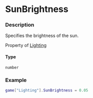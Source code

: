 # SunBrightness
### Description
Specifies the brightness of the sun.

Property of [Lighting](/classes/Lighting/)

#### Type
`number`

### Example
```lua
game["Lighting"].SunBrightness = 0.05
```

